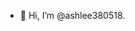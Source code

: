 - 👋 Hi, I’m @ashlee380518.

<!---
ashlee380518/ashlee380518 is a ✨ special ✨ repository because its `README.md` (this file) appears on your GitHub profile.
You can click the Preview link to take a look at your changes.
--->
